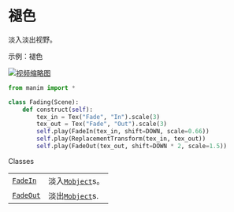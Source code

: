 # 褪色

淡入淡出视野。

示例：褪色

[![视频缩略图]()](https://docs.manim.community/en/stable/reference/Fading-1.mp4)

```py
from manim import *

class Fading(Scene):
    def construct(self):
        tex_in = Tex("Fade", "In").scale(3)
        tex_out = Tex("Fade", "Out").scale(3)
        self.play(FadeIn(tex_in, shift=DOWN, scale=0.66))
        self.play(ReplacementTransform(tex_in, tex_out))
        self.play(FadeOut(tex_out, shift=DOWN * 2, scale=1.5))
```

Classes

|||
|-|-|
[`FadeIn`]()|淡入[`Mobject`]()s。
[`FadeOut`]()|淡出[`Mobject`]()s.

